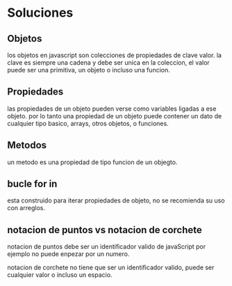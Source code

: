 # Soluciones

## Objetos

los objetos en javascript son colecciones de propiedades de clave valor. la clave es siempre una cadena y debe ser unica en la coleccion, el valor puede ser una primitiva, un objeto o incluso una funcion.

## Propiedades

las propiedades de un objeto pueden verse como variables ligadas a ese objeto. por lo tanto una propiedad de un objeto puede contener un dato de cualquier tipo basico, arrays, otros objetos, o funciones.

## Metodos

un metodo es una propiedad de tipo funcion de un objegto.

## bucle for in

esta construido para iterar propiedades de objeto, no se recomienda su uso con arreglos.

## notacion de puntos vs notacion de corchete

notacion de puntos debe ser un identificador valido de javaScript por ejemplo no puede enpezar por un numero.

notacion de corchete no tiene que ser un identificador valido, puede ser cualquier valor o incluso un espacio.
